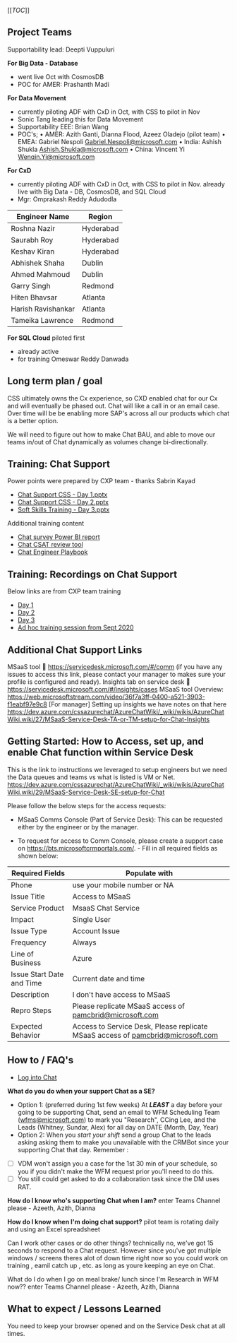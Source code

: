 

[[_TOC_]]

## Project Teams

Supportability lead: Deepti Vuppuluri


**For Big Data - Database**
- went live Oct with CosmosDB
- POC for AMER: Prashanth Madi 

**For Data Movement**
-  currently piloting ADF with CxD in Oct,  with CSS to pilot in Nov
- Sonic Tang leading this for Data Movement 
- Supportability EEE: Brian Wang
- POC's; 
•	AMER: Azith Ganti, Dianna Flood, Azeez Oladejo (pilot team) 
•	EMEA: Gabriel Nespoli <Gabriel.Nespoli@microsoft.com>
•	India: Ashish Shukla <Ashish.Shukla@microsoft.com>
•	China: Vincent Yi <Wenqin.Yi@microsoft.com>


**For CxD**
-  currently piloting ADF with CxD in Oct,  with CSS to pilot in Nov.  already live with Big Data - DB, CosmosDB, and SQL Cloud
- Mgr: Omprakash Reddy Adudodla

|Engineer Name|	Region|
|--|--|
| Roshna Nazir|	Hyderabad|
|Saurabh Roy|	Hyderabad|
|Keshav Kiran	|Hyderabad|
|Abhishek Shaha	|Dublin|
|Ahmed Mahmoud	|Dublin|
|Garry Singh|Redmond|
|Hiten Bhavsar	|Atlanta|
|Harish Ravishankar	|Atlanta|
|Tameika Lawrence	|Redmond|


**For SQL Cloud** piloted first 
- already active
- for training Omeswar Reddy Danwada 

## Long term plan / goal
CSS ultimately owns the Cx experience, so CXD enabled chat for our Cx and will eventually be phased out.   Chat will like a call in or an email case. Over time will be be enabling more SAP's across all our products which chat is a better option.   

We will need to figure out how to make Chat BAU, and able to move our teams in/out of Chat dynamically as volumes change bi-directionally. 

## Training: Chat Support 

Power points were prepared by CXP team - thanks Sabrin Kayad 
- [Chat Support CSS - Day 1.pptx](/.attachments/Chat%20Support%20CSS%20-%20Day%201-9cc6f8fe-4f4e-4424-9d02-be241eb1cfab.pptx)
- [Chat Support CSS - Day 2.pptx](/.attachments/Chat%20Support%20CSS%20-%20Day%202-3348518b-e936-44fb-8779-9b8eae01a49d.pptx)
- [Soft Skills Training - Day 3.pptx](/.attachments/Soft%20Skills%20Trianing%20-%20Day%203-d26fb829-1aa9-495c-a6ec-1d3d4b14351d.pptx)

Additional training content
- [Chat survey Power BI report]( https://msit.powerbi.com/groups/me/reports/498a4bf3-7b31-4566-ba1a-090bb9707345/ReportSectionaecc66db4ca2a23cb591)
- [Chat CSAT review tool]( https://aceninjahubchat.azurewebsites.net/CSAT/Review# )
- [Chat Engineer Playbook](https://web.microsoftstream.com/video/1ff5a3ff-0400-a521-ec5e-f1eac060dd05)

## Training: Recordings on Chat Support 
Below links are from CXP team training 
- [Day 1](  https://msit.microsoftstream.com/video/36f7a3ff-0400-a521-3903-f1eabf97e9c8)
- [Day 2](  https://msit.microsoftstream.com/video/1ff5a3ff-0400-a521-ec5e-f1eac060dd05)
- [Day 3](  https://web.microsoftstream.com/video/0806a1ff-0400-a521-5cb4-f1eac127b127)
- [Ad hoc training session from Sept 2020](   https://msit.microsoftstream.com/video/d72ca4ff-0400-9fb2-bddd-f1eb0160dc72)

##  Additional Chat Support Links
MSaaS tool   https://servicedesk.microsoft.com/#/comm 
(if you have any issues to access this link, please contact your manager to makes sure your profile is configured and ready). 
Insights tab on service desk  https://servicedesk.microsoft.com/#/insights/cases
MSaaS tool Overview: https://web.microsoftstream.com/video/36f7a3ff-0400-a521-3903-f1eabf97e9c8
[For manager] Setting up insights we have notes on that here https://dev.azure.com/cssazurechat/AzureChatWiki/_wiki/wikis/AzureChatWiki.wiki/27/MSaaS-Service-Desk-TA-or-TM-setup-for-Chat-Insights

## Getting Started: How to Access, set up,  and enable Chat function within Service Desk  
This is the link to instructions we leveraged to setup engineers but we need the Data queues and teams vs what is listed is VM or Net.
https://dev.azure.com/cssazurechat/AzureChatWiki/_wiki/wikis/AzureChatWiki.wiki/29/MSaaS-Service-Desk-SE-setup-for-Chat

Please follow the below steps for the access requests:

- MSaaS Comms Console (Part of Service Desk): This can be requested either by the engineer or by the manager.

- To request for access to Comm Console, please create a support case on https://bts.microsoftcrmportals.com/. - Fill in all required fields as shown below: 

|Required Fields|Populate with|
|--|--|
|Phone | use your mobile number or NA |
|Issue Title | Access to MSaaS |
|Service Product | MsaaS Chat Service|
|Impact | Single User |
|Issue Type | Account Issue|
|Frequency | Always |
|Line of Business | Azure |
|Issue Start Date and Time | Current date and time |
|Description | I don't have access to MSaaS |
|Repro Steps | Please replicate MSaaS access of pamcbrid@microsoft.com|
|Expected Behavior | Access to Service Desk, Please replicate MSaaS access of pamcbrid@microsoft.com |
 

## How to / FAQ's
- [Log into Chat](/Chat-Support/Log-into-Chat)

**What do you do when your support Chat as a SE?**
- Option 1: (preferred during 1st few weeks) At _**LEAST**_ a day before your going to be supporting Chat,  send an email to WFM Scheduling Team (wfms@microsoft.com)  to mark you "Research", CCing Lee, and the Leads (Whitney, Sundar, Alex) for all day on DATE (Month, Day, Year)
- Option 2: When you _start your shift_ send a group Chat to the leads asking asking them to make you unavailable with the CRMBot since your supporting Chat that day.    Remember :
- [ ] VDM won't assign you a case for the 1st 30 min of your schedule, so you if you didn't make the WFM request prior you'll need to do this.
- [ ] You still could get asked to do a collaboration task since the DM uses RAT.  

**How do I know who's supporting Chat when I am?** 
enter Teams Channel please - Azeeth, Azith, Dianna

**How do I know when I'm doing chat support?**
pilot team is rotating daily and using an Excel spreadsheet 

Can I work other cases or do other things? 
technically no, we've got 15 seconds to respond to a Chat request.   However since  you've got multiple windows / screens theres alot of down time right now so you could work on training , eamil catch up , etc. as long as youre keeping an eye on Chat. 

What do I do when I go on meal brake/ lunch since I'm Research in WFM now??
enter Teams Channel please - Azeeth, Azith, Dianna
## What to expect / Lessons Learned

You need to keep your browser opened and on the Service Desk chat at all times.

